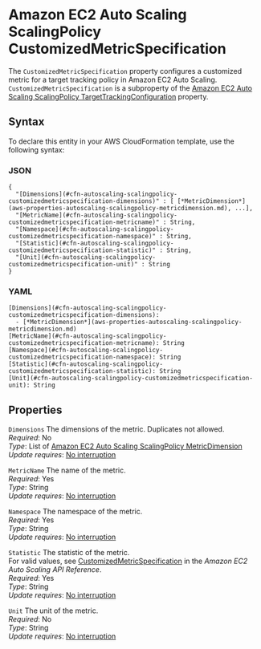 # Amazon EC2 Auto Scaling ScalingPolicy CustomizedMetricSpecification<a name="aws-properties-autoscaling-scalingpolicy-customizedmetricspecification"></a>

The `CustomizedMetricSpecification` property configures a customized metric for a target tracking policy in Amazon EC2 Auto Scaling\. `CustomizedMetricSpecification` is a subproperty of the [Amazon EC2 Auto Scaling ScalingPolicy TargetTrackingConfiguration](aws-properties-autoscaling-scalingpolicy-targettrackingconfiguration.md) property\.

## Syntax<a name="aws-properties-autoscaling-scalingpolicy-customizedmetricspecification-syntax"></a>

To declare this entity in your AWS CloudFormation template, use the following syntax:

### JSON<a name="aws-properties-autoscaling-scalingpolicy-customizedmetricspecification-syntax.json"></a>

```
{
  "[Dimensions](#cfn-autoscaling-scalingpolicy-customizedmetricspecification-dimensions)" : [ [*MetricDimension*](aws-properties-autoscaling-scalingpolicy-metricdimension.md), ...],
  "[MetricName](#cfn-autoscaling-scalingpolicy-customizedmetricspecification-metricname)" : String,
  "[Namespace](#cfn-autoscaling-scalingpolicy-customizedmetricspecification-namespace)" : String,
  "[Statistic](#cfn-autoscaling-scalingpolicy-customizedmetricspecification-statistic)" : String,
  "[Unit](#cfn-autoscaling-scalingpolicy-customizedmetricspecification-unit)" : String
}
```

### YAML<a name="aws-properties-autoscaling-scalingpolicy-customizedmetricspecification-syntax.yaml"></a>

```
[Dimensions](#cfn-autoscaling-scalingpolicy-customizedmetricspecification-dimensions):
  - [*MetricDimension*](aws-properties-autoscaling-scalingpolicy-metricdimension.md)
[MetricName](#cfn-autoscaling-scalingpolicy-customizedmetricspecification-metricname): String
[Namespace](#cfn-autoscaling-scalingpolicy-customizedmetricspecification-namespace): String
[Statistic](#cfn-autoscaling-scalingpolicy-customizedmetricspecification-statistic): String
[Unit](#cfn-autoscaling-scalingpolicy-customizedmetricspecification-unit): String
```

## Properties<a name="aws-properties-autoscaling-scalingpolicy-customizedmetricspecification-properties"></a>

`Dimensions`  <a name="cfn-autoscaling-scalingpolicy-customizedmetricspecification-dimensions"></a>
The dimensions of the metric\. Duplicates not allowed\.  
*Required*: No  
*Type*: List of [Amazon EC2 Auto Scaling ScalingPolicy MetricDimension](aws-properties-autoscaling-scalingpolicy-metricdimension.md)  
*Update requires*: [No interruption](using-cfn-updating-stacks-update-behaviors.md#update-no-interrupt)

`MetricName`  <a name="cfn-autoscaling-scalingpolicy-customizedmetricspecification-metricname"></a>
The name of the metric\.  
*Required*: Yes  
*Type*: String  
*Update requires*: [No interruption](using-cfn-updating-stacks-update-behaviors.md#update-no-interrupt)

`Namespace`  <a name="cfn-autoscaling-scalingpolicy-customizedmetricspecification-namespace"></a>
The namespace of the metric\.  
*Required*: Yes  
*Type*: String  
*Update requires*: [No interruption](using-cfn-updating-stacks-update-behaviors.md#update-no-interrupt)

`Statistic`  <a name="cfn-autoscaling-scalingpolicy-customizedmetricspecification-statistic"></a>
The statistic of the metric\.  
For valid values, see [CustomizedMetricSpecification](https://docs.aws.amazon.com/autoscaling/ec2/APIReference/API_CustomizedMetricSpecification.html) in the *Amazon EC2 Auto Scaling API Reference*\.  
*Required*: Yes  
*Type*: String  
*Update requires*: [No interruption](using-cfn-updating-stacks-update-behaviors.md#update-no-interrupt)

`Unit`  <a name="cfn-autoscaling-scalingpolicy-customizedmetricspecification-unit"></a>
The unit of the metric\.  
*Required*: No  
*Type*: String  
*Update requires*: [No interruption](using-cfn-updating-stacks-update-behaviors.md#update-no-interrupt)
